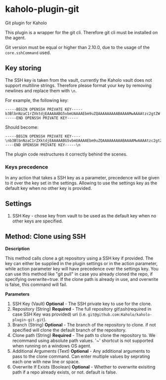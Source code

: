 # kaholo-plugin-git
Git plugin for Kaholo

This plugin is a wrapper for the git cli. Therefore git cli must be installed on the agent. 

Git version must be equal or higher than 2.10.0, due to the usage of the `core.sshCommand` used.


## Key storing ##


The SSH key is taken from the vault, currently the Kaholo vault does not support multiline strings. 
Therefore please format your key by removing newlines and replace them with `\n`.

For example, the following key:
```text
-----BEGIN OPENSSH PRIVATE KEY-----
b3BlbnNzaC1rZXktdjEAAAAABG5vbmUAAAAEbm9uZQAAAAAAAAABAAAAMwAAAAtzc2gtZW
-----END OPENSSH PRIVATE KEY-----

```

Should become:
```text
-----BEGIN OPENSSH PRIVATE KEY----\nb3BlbnNzaC1rZXktdjEAAAAABG5vbmUAAAAEbm9uZQAAAAAAAAABAAAAMwAAAAtzc2gtZW\n-----END OPENSSH PRIVATE KEY-----\n
```

The plugin code restructures it correctly behind the scenes.

### Keys precedence ###
In any action that takes a SSH key as a parameter, precedence will be given to it over the key set in the settings.
Allowing to use the settings key as the default key when no other key is provided.


## Settings ##

1. SSH Key - chose key from vault to be used as the default key when no other keys are specified.


## Method: Clone using SSH

**Description**

This method calls clone a git repository using a SSH key if provided.
The key can either be supplied in the plugin settings or in the action parameter, while action parameter key will have precedence over the settings key.
You can use this method like "git pull" in case you already cloned the repo, if specifying overwrite=true.
If the clone path is already in use, and overwrite is false, this command will fail.

**Parameters**
1. SSH Key (Vault) **Optional** - The SSH private key to use for the clone.
2. Repository (String) **Required** - The full repository git\ssh(required in case SSH Key was provided) uri (i.e. `git@github.com:Kaholo/kaholo-plugin-git.git`).
3. Branch (String) **Optional** - The branch of the repository to clone. if not specified will clone the default branch of the repository.
3. Clone path (String) **Required** - The path to clone the repository to. We recommand using absolute path values. '~' shortcut is not supported when running on a windows OS agent.
4. Additional Arguments (Text) **Optional** - Any additional arguments to pass to the clone command. Can enter multiple values by seprating each one with new line or space.
5. Overwrite If Exists (Boolean) **Optional** - Whether to overwrite exisiting path if a repo already exists, or not. default is false.